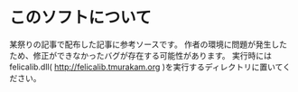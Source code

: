 # このソフトについて
某祭りの記事で配布した記事に参考ソースです。
作者の環境に問題が発生したため、修正ができなかったバグが存在する可能性があります。
実行時にはfelicalib.dll( http://felicalib.tmurakam.org )を実行するディレクトリに置いてください。
